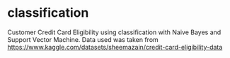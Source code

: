 # classification
Customer Credit Card Eligibility using classification with Naive Bayes and Support Vector Machine. Data used was taken from https://www.kaggle.com/datasets/sheemazain/credit-card-eligibility-data 
